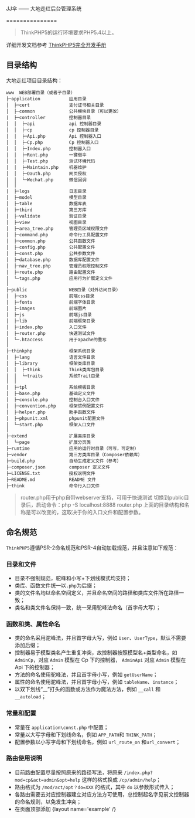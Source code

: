 JJ伞 —— 大地走红后台管理系统

===============

> ThinkPHP5的运行环境要求PHP5.4以上。

详细开发文档参考 [ThinkPHP5完全开发手册](http://www.kancloud.cn/manual/thinkphp5)

## 目录结构

大地走红项目目录结构：

~~~
www  WEB部署目录（或者子目录）
├─application           应用目录
│  ├─cert               支付证书相关目录
│  ├─common             公共模块目录（可以更改）
|  ├─controller         控制器目录
│  │  ├─api             api 控制器目录
│  │  ├─cp				cp 控制器目录
│  │  ├─Api.php			Api 控制器入口
│  │  ├─Cp.php			Cp 控制器入口
│  │  ├─Index.php		控制器入口
│  │  ├─Rent.php        一键借伞
│  │  ├─Test.php        测试环境代码
│  │  ├─Maintain.php    机器维护
│  │  ├─Oauth.php       网页授权
│  │  └─Wechat.php      微信回调
│  │
|  ├─logs               日志目录
│  ├─model              模型目录
│  ├─table              数据库表
│  ├─third              第三方库
│  ├─validate           验证目录
│  ├─view               视图目录
│  ├─area_tree.php	    管理员区域权限文件
│  ├─command.php        命令行工具配置文件
│  ├─common.php         公共函数文件
│  ├─config.php         公共配置文件
│  ├─const.php          公共参数文件
│  ├─database.php       数据库配置文件
│  ├─nav_tree.php	    管理员权限控制文件
│  ├─route.php          路由配置文件
│  └─tags.php           应用行为扩展定义文件
│
├─public                WEB目录（对外访问目录）
│  ├─css                前端css目录
│  ├─fonts              前端字体目录
│  ├─images             前端图片
│  ├─js                 前端js目录
│  ├─lib                前端框架目录
│  ├─index.php          入口文件
│  ├─router.php         快速测试文件
│  └─.htaccess          用于apache的重写
│
├─thinkphp              框架系统目录
│  ├─lang               语言文件目录
│  ├─library            框架类库目录
│  │  ├─think           Think类库包目录
│  │  └─traits          系统Trait目录
│  │
│  ├─tpl                系统模板目录
│  ├─base.php           基础定义文件
│  ├─console.php        控制台入口文件
│  ├─convention.php     框架惯例配置文件
│  ├─helper.php         助手函数文件
│  ├─phpunit.xml        phpunit配置文件
│  └─start.php          框架入口文件
│
├─extend                扩展类库目录
│  └─page               扩展分页类
├─runtime               应用的运行时目录（可写，可定制）
├─vendor                第三方类库目录（Composer依赖库）
├─build.php             自动生成定义文件（参考）
├─composer.json         composer 定义文件
├─LICENSE.txt           授权说明文件
├─README.md             README 文件
├─think                 命令行入口文件
~~~

> router.php用于php自带webserver支持，可用于快速测试
> 切换到public目录后，启动命令：php -S localhost:8888  router.php
> 上面的目录结构和名称是可以改变的，这取决于你的入口文件和配置参数。

## 命名规范

`ThinkPHP5`遵循PSR-2命名规范和PSR-4自动加载规范，并且注意如下规范：

### 目录和文件

*   目录不强制规范，驼峰和小写+下划线模式均支持；
*   类库、函数文件统一以`.php`为后缀；
*   类的文件名均以命名空间定义，并且命名空间的路径和类库文件所在路径一致；
*   类名和类文件名保持一致，统一采用驼峰法命名（首字母大写）；

### 函数和类、属性命名
*   类的命名采用驼峰法，并且首字母大写，例如 `User`、`UserType`，默认不需要添加后缀；
*   控制器易于模型类名产生重复冲突，故控制器按照模型名+类型命名，如 `AdminCp`，对应 `Admin` 模型在 Cp 下的控制器， `AdminApi` 对应 `Admin` 模型在 Api 下的控制器；
*   方法的命名使用驼峰法，并且首字母小写，例如 `getUserName`；
*   属性的命名使用驼峰法，并且首字母小写，例如 `tableName`、`instance`；
*   以双下划线“__”打头的函数或方法作为魔法方法，例如 `__call` 和 `__autoload`；

### 常量和配置
*	常量在 `application\const.php` 中配置；
*   常量以大写字母和下划线命名，例如 `APP_PATH`和 `THINK_PATH`；
*   配置参数以小写字母和下划线命名，例如 `url_route_on` 和`url_convert`；

### 路由使用说明
*	目前路由配置尽量按照原来的路径写法，将原来 `/index.php?mod=cp&act=admin&opt=help` 这样的格式换成 `/cp/admin/help`；
*	路由格式为 `/mod/act/opt？do=XXX` 的格式，其中 `do` 以参数形式传入；
*	各路由需要去对应控制器建立对应方法方可使用，总控制起名字见前文控制器的命名规则，以免发生冲突；
*	在页面顶部添加 {layout name='example' /}
